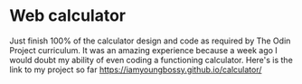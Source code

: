 # Web calculator

Just finish 100% of the calculator design and code as required by The Odin Project curriculum. It was an amazing experience because a week ago I would doubt my ability of even coding a functioning calculator.
Here's is the link to my project so far https://iamyoungbossy.github.io/calculator/